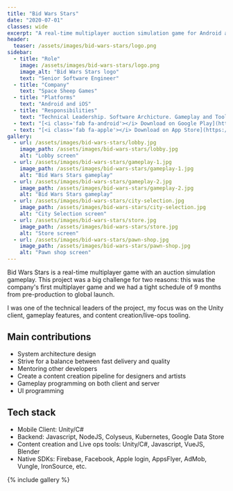 ```yaml
---
title: "Bid Wars Stars"
date: "2020-07-01"
classes: wide
excerpt: "A real-time multiplayer auction simulation game for Android and iOS."
header:
  teaser: /assets/images/bid-wars-stars/logo.png
sidebar:
  - title: "Role"
    image: /assets/images/bid-wars-stars/logo.png
    image_alt: "Bid Wars Stars logo"
    text: "Senior Software Engineer"
  - title: "Company"
    text: "Space Sheep Games"
  - title: "Platforms"
    text: "Android and iOS"
  - title: "Responsibilities"
    text: "Technical Leadership. Software Archicture. Gameplay and Tools Programming."
  - text: "[<i class='fab fa-android'></i> Download on Google Play](https://play.google.com/store/apps/details?id=com.byaliens.bid.wars.stars.multiplayer.auction.battles&hl=en&gl=US){: .btn .btn--primary}"
  - text: "[<i class='fab fa-apple'></i> Download on App Store](https://apps.apple.com/br/app/bid-wars-stars/id1506068425){: .btn .btn--primary}"
gallery:
  - url: /assets/images/bid-wars-stars/lobby.jpg
    image_path: /assets/images/bid-wars-stars/lobby.jpg
    alt: "Lobby screen"
  - url: /assets/images/bid-wars-stars/gameplay-1.jpg
    image_path: /assets/images/bid-wars-stars/gameplay-1.jpg
    alt: "Bid Wars Stars gameplay"
  - url: /assets/images/bid-wars-stars/gameplay-2.jpg
    image_path: /assets/images/bid-wars-stars/gameplay-2.jpg
    alt: "Bid Wars Stars gameplay"
  - url: /assets/images/bid-wars-stars/city-selection.jpg
    image_path: /assets/images/bid-wars-stars/city-selection.jpg
    alt: "City Selection screen"
  - url: /assets/images/bid-wars-stars/store.jpg
    image_path: /assets/images/bid-wars-stars/store.jpg
    alt: "Store screen"
  - url: /assets/images/bid-wars-stars/pawn-shop.jpg
    image_path: /assets/images/bid-wars-stars/pawn-shop.jpg
    alt: "Pawn shop screen"
---
```


Bid Wars Stars is a real-time multiplayer game with an auction simulation gameplay. This project was a big challenge for two reasons: this was the company's first multiplayer game and we had a tight schedule of 9 months from pre-production to global launch.

I was one of the technical leaders of the project, my focus was on the Unity client, gameplay features, and content creation/live-ops tooling. 

## Main contributions
- System architecture design
- Strive for a balance between fast delivery and quality
- Mentoring other developers
- Create a content creation pipeline for designers and artists
- Gameplay programming on both client and server
- UI programming

## Tech stack
- Mobile Client: Unity/C#
- Backend: Javascript, NodeJS, Colyseus, Kubernetes, Google Data Store
- Content creation and Live ops tools: Unity/C#, Javascript, VueJS, Blender
- Native SDKs: Firebase, Facebook, Apple login, AppsFlyer, AdMob, Vungle, IronSource, etc.

{% include gallery %}